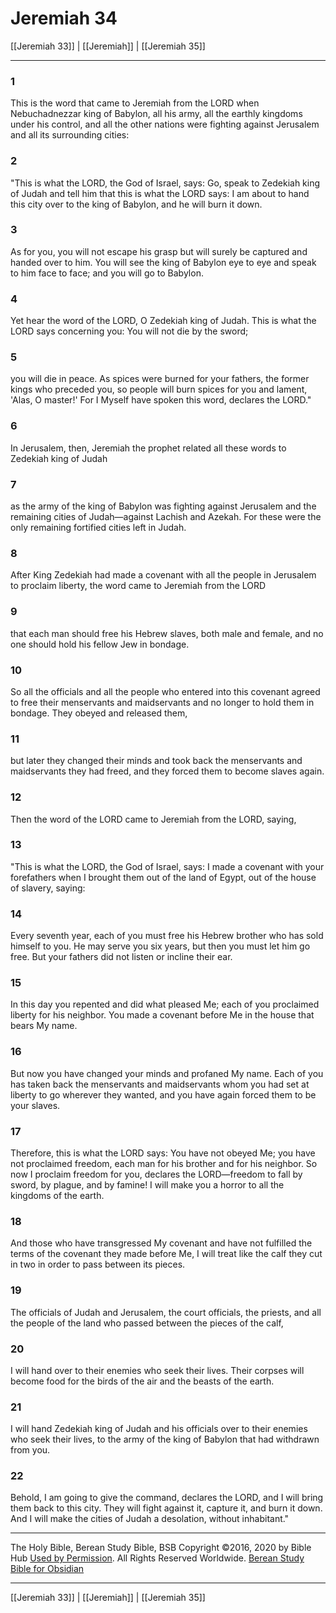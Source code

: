 # Jeremiah 34

[[Jeremiah 33]] | [[Jeremiah]] | [[Jeremiah 35]]

---

### 1
This is the word that came to Jeremiah from the LORD when Nebuchadnezzar king of Babylon, all his army, all the earthly kingdoms under his control, and all the other nations were fighting against Jerusalem and all its surrounding cities:

### 2
"This is what the LORD, the God of Israel, says: Go, speak to Zedekiah king of Judah and tell him that this is what the LORD says: I am about to hand this city over to the king of Babylon, and he will burn it down.

### 3
As for you, you will not escape his grasp but will surely be captured and handed over to him. You will see the king of Babylon eye to eye and speak to him face to face; and you will go to Babylon.

### 4
Yet hear the word of the LORD, O Zedekiah king of Judah. This is what the LORD says concerning you: You will not die by the sword;

### 5
you will die in peace. As spices were burned for your fathers, the former kings who preceded you, so people will burn spices for you and lament, 'Alas, O master!' For I Myself have spoken this word, declares the LORD."

### 6
In Jerusalem, then, Jeremiah the prophet related all these words to Zedekiah king of Judah

### 7
as the army of the king of Babylon was fighting against Jerusalem and the remaining cities of Judah—against Lachish and Azekah. For these were the only remaining fortified cities left in Judah.

### 8
After King Zedekiah had made a covenant with all the people in Jerusalem to proclaim liberty, the word came to Jeremiah from the LORD

### 9
that each man should free his Hebrew slaves, both male and female, and no one should hold his fellow Jew in bondage.

### 10
So all the officials and all the people who entered into this covenant agreed to free their menservants and maidservants and no longer to hold them in bondage. They obeyed and released them,

### 11
but later they changed their minds and took back the menservants and maidservants they had freed, and they forced them to become slaves again.

### 12
Then the word of the LORD came to Jeremiah from the LORD, saying,

### 13
"This is what the LORD, the God of Israel, says: I made a covenant with your forefathers when I brought them out of the land of Egypt, out of the house of slavery, saying:

### 14
Every seventh year, each of you must free his Hebrew brother who has sold himself to you. He may serve you six years, but then you must let him go free. But your fathers did not listen or incline their ear.

### 15
In this day you repented and did what pleased Me; each of you proclaimed liberty for his neighbor. You made a covenant before Me in the house that bears My name.

### 16
But now you have changed your minds and profaned My name. Each of you has taken back the menservants and maidservants whom you had set at liberty to go wherever they wanted, and you have again forced them to be your slaves.

### 17
Therefore, this is what the LORD says: You have not obeyed Me; you have not proclaimed freedom, each man for his brother and for his neighbor. So now I proclaim freedom for you, declares the LORD—freedom to fall by sword, by plague, and by famine! I will make you a horror to all the kingdoms of the earth.

### 18
And those who have transgressed My covenant and have not fulfilled the terms of the covenant they made before Me, I will treat like the calf they cut in two in order to pass between its pieces.

### 19
The officials of Judah and Jerusalem, the court officials, the priests, and all the people of the land who passed between the pieces of the calf,

### 20
I will hand over to their enemies who seek their lives. Their corpses will become food for the birds of the air and the beasts of the earth.

### 21
I will hand Zedekiah king of Judah and his officials over to their enemies who seek their lives, to the army of the king of Babylon that had withdrawn from you.

### 22
Behold, I am going to give the command, declares the LORD, and I will bring them back to this city. They will fight against it, capture it, and burn it down. And I will make the cities of Judah a desolation, without inhabitant."

---

The Holy Bible, Berean Study Bible, BSB
Copyright ©2016, 2020 by Bible Hub
[Used by Permission](https://berean.bible/terms.htm). All Rights Reserved Worldwide.
[Berean Study Bible for Obsidian](https://github.com/gapmiss/berean-study-bible-for-obsidian)

---

[[Jeremiah 33]] | [[Jeremiah]] | [[Jeremiah 35]]

